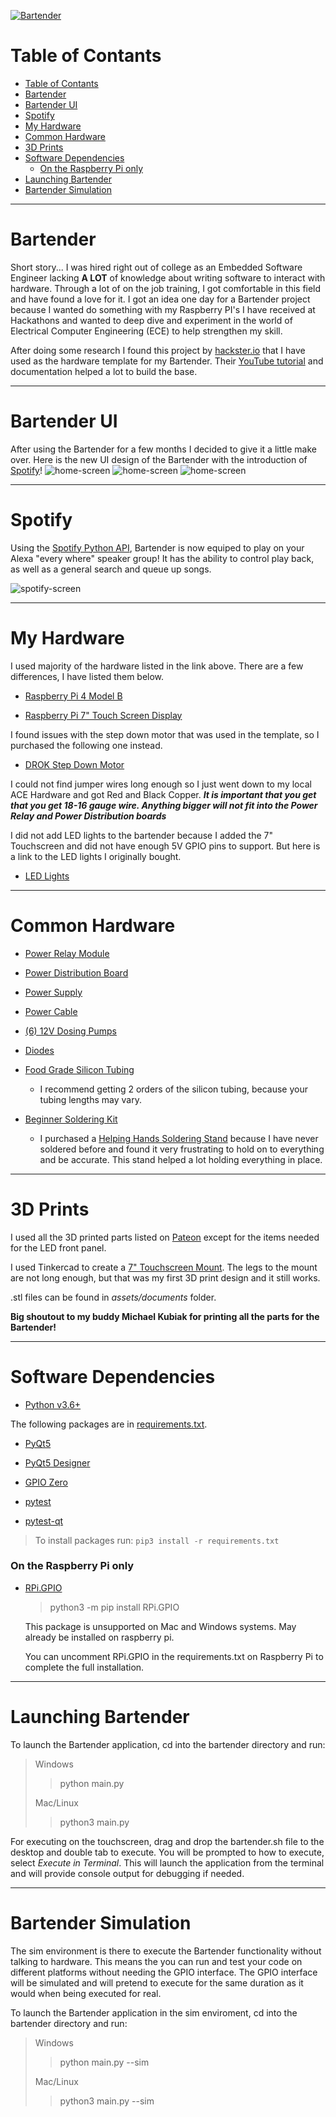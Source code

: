 [![Bartender](https://github.com/cdeeran/bartender/actions/workflows/python-app.yml/badge.svg)](https://github.com/cdeeran/bartender/actions/workflows/python-app.yml)

# Table of Contants

- [Table of Contants](#table-of-contants)
- [Bartender](#bartender)
- [Bartender UI](#bartender-ui)
- [Spotify](#spotify)
- [My Hardware](#my-hardware)
- [Common Hardware](#common-hardware)
- [3D Prints](#3d-prints)
- [Software Dependencies](#software-dependencies)
    - [On the Raspberry Pi only](#on-the-raspberry-pi-only)
- [Launching Bartender](#launching-bartender)
- [Bartender Simulation](#bartender-simulation)

---

# Bartender

Short story... I was hired right out of college as an Embedded Software Engineer lacking **A LOT** of knowledge about writing software to interact with hardware. Through a lot of on the job training, I got comfortable in this field and have found a love for it. I got an idea one day for a Bartender project because I wanted do something with my Raspberry PI's I have received at Hackathons and wanted to deep dive and experiment in the world of Electrical Computer Engineering (ECE) to help strengthen my skill.

After doing some research I found this project by [hackster.io](https://www.hackster.io/hackershack/smart-bartender-5c430e) that I have used as the hardware template for my Bartender. Their [YouTube tutorial](https://youtu.be/2DopvpNF7J4) and documentation helped a lot to build the base.

---

# Bartender UI

After using the Bartender for a few months I decided to give it a little make over. Here is the new UI design of the Bartender with the introduction of [Spotify](#spotify)!
![home-screen](./assets/media/home-screen.png)
![home-screen](./assets/media/custom-drink-screen.png)
![home-screen](./assets/media/settings-screen.png)

---

# Spotify

Using the [Spotify Python API](https://spotipy.readthedocs.io/en/2.19.0/), Bartender is now equiped to play on your Alexa "every where" speaker group! It has the ability to control play back, as well as a general search and queue up songs.

![spotify-screen](./assets/media/spotify-screen.png)

---

# My Hardware

I used majority of the hardware listed in the link above. There are a few differences, I have listed them below.

- [Raspberry Pi 4 Model B](https://www.amazon.com/gp/product/B07YRSYR3M/ref=ppx_yo_dt_b_asin_title_o04_s00?ie=UTF8&psc=1)

- [Raspberry Pi 7" Touch Screen Display](https://www.amazon.com/gp/product/B0153R2A9I/ref=ppx_yo_dt_b_asin_title_o06_s00?ie=UTF8&psc=1)

I found issues with the step down motor that was used in the template, so I purchased the following one instead.

- [DROK Step Down Motor](https://www.amazon.com/gp/product/B013UIMNMQ/ref=ppx_yo_dt_b_asin_title_o03_s00?ie=UTF8&psc=1)

I could not find jumper wires long enough so I just went down to my local ACE Hardware and got Red and Black Copper. **_It is important that you get that you get 18-16 gauge wire. Anything bigger will not fit into the Power Relay and Power Distribution boards_**

I did not add LED lights to the bartender because I added the 7" Touchscreen and did not have enough 5V GPIO pins to support. But here is a link to the LED lights I originally bought.

- [LED Lights](https://www.amazon.com/gp/product/B00XQN3AF0/ref=ppx_yo_dt_b_asin_title_o08_s00?ie=UTF8&psc=1)

---

# Common Hardware

- [Power Relay Module](https://www.amazon.com/gp/product/B00KTELP3I/ref=ppx_od_dt_b_asin_title_s02?ie=UTF8&psc=1)

- [Power Distribution Board](https://www.amazon.com/gp/product/B01CU66VM2/ref=ppx_od_dt_b_asin_title_s03?ie=UTF8&psc=1)

- [Power Supply](https://www.amazon.com/gp/product/B01E6RMASC/ref=ppx_od_dt_b_asin_title_s02?ie=UTF8&psc=1)

- [Power Cable](https://www.amazon.com/gp/product/B00005113L/ref=ppx_od_dt_b_asin_title_s02?ie=UTF8&psc=1)

- [(6) 12V Dosing Pumps](https://www.amazon.com/gp/product/B01IUVHB8E/ref=ppx_od_dt_b_asin_title_s02?ie=UTF8&psc=1)

- [Diodes](https://www.amazon.com/gp/product/B00W17LOBO/ref=ppx_od_dt_b_asin_title_s03?ie=UTF8&psc=1)

- [Food Grade Silicon Tubing](https://www.amazon.com/gp/product/B08BRB2LXX/ref=ppx_od_dt_b_asin_title_s03?ie=UTF8&psc=1)

  - I recommend getting 2 orders of the silicon tubing, because your tubing lengths may vary.

- [Beginner Soldering Kit](https://www.amazon.com/gp/product/B06XZ31W3M/ref=ppx_od_dt_b_asin_title_s03?ie=UTF8&psc=1)

  - I purchased a [Helping Hands Soldering Stand](https://www.amazon.com/gp/product/B085Z8JF7D/ref=ppx_yo_dt_b_asin_title_o00_s00?ie=UTF8&psc=1) because I have never soldered before and found it very frustrating to hold on to everything and be accurate. This stand helped a lot holding everything in place.

---

# 3D Prints

I used all the 3D printed parts listed on [Pateon](https://www.patreon.com/posts/smart-bartender-37735749) except for the items needed for the LED front panel.

I used Tinkercad to create a [7" Touchscreen Mount](https://www.tinkercad.com/things/ieYN527b6Uu). The legs to the mount are not long enough, but that was my first 3D print design and it still works.

.stl files can be found in _assets/documents_ folder.

**Big shoutout to my buddy Michael Kubiak for printing all the parts for the Bartender!**

---

# Software Dependencies

- [Python v3.6+](https://www.python.org/downloads/)

The following packages are in [requirements.txt](requirements.txt).

- [PyQt5](https://pypi.org/project/PyQt5/)

- [PyQt5 Designer](https://pypi.org/project/PyQt5Designer/)

- [GPIO Zero](https://gpiozero.readthedocs.io/en/stable/)

- [pytest](https://pypi.org/project/pytest/)

- [pytest-qt](https://pypi.org/project/pytest-qt/)

> To install packages run: `pip3 install -r requirements.txt`

### On the Raspberry Pi only

- [RPi.GPIO](https://pypi.org/project/RPi.GPIO/)

  > python3 -m pip install RPi.GPIO

  This package is unsupported on Mac and Windows systems.
  May already be installed on raspberry pi.

  You can uncomment RPi.GPIO in the requirements.txt on
  Raspberry Pi to complete the full installation.

---

# Launching Bartender

To launch the Bartender application, cd into the bartender directory and run:

> Windows
>
> > python main.py
>
> Mac/Linux
>
> > python3 main.py

For executing on the touchscreen, drag and drop the bartender.sh file to the desktop and double tab to execute. You will be prompted to how to execute, select _Execute in Terminal_. This will launch the application from the terminal and will provide console output for debugging if needed.

---

# Bartender Simulation

The sim environment is there to execute the Bartender functionality without talking to hardware. This means the you can run and test your code on different platforms without needing the GPIO interface. The GPIO interface will be simulated and will pretend to execute for the same duration as it would when being executed for real.

To launch the Bartender application in the sim enviroment, cd into the bartender directory and run:

> Windows
>
> > python main.py --sim
>
> Mac/Linux
>
> > python3 main.py --sim